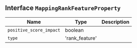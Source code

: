 ## Interface `MappingRankFeatureProperty`

| Name | Type | Description |
| - | - | - |
| `positive_score_impact` | boolean | &nbsp; |
| `type` | 'rank_feature' | &nbsp; |
